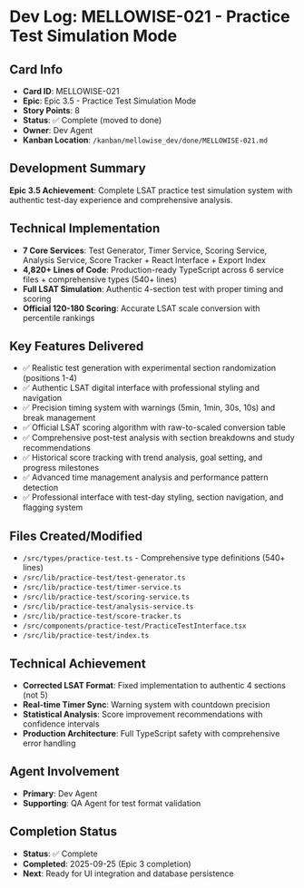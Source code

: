 # Dev Log: MELLOWISE-021 - Practice Test Simulation Mode

## Card Info
- **Card ID**: MELLOWISE-021
- **Epic**: Epic 3.5 - Practice Test Simulation Mode
- **Story Points**: 8
- **Status**: ✅ Complete (moved to done)
- **Owner**: Dev Agent
- **Kanban Location**: `/kanban/mellowise_dev/done/MELLOWISE-021.md`

## Development Summary
**Epic 3.5 Achievement**: Complete LSAT practice test simulation system with authentic test-day experience and comprehensive analysis.

## Technical Implementation
- **7 Core Services**: Test Generator, Timer Service, Scoring Service, Analysis Service, Score Tracker + React Interface + Export Index
- **4,820+ Lines of Code**: Production-ready TypeScript across 6 service files + comprehensive types (540+ lines)
- **Full LSAT Simulation**: Authentic 4-section test with proper timing and scoring
- **Official 120-180 Scoring**: Accurate LSAT scale conversion with percentile rankings

## Key Features Delivered
- ✅ Realistic test generation with experimental section randomization (positions 1-4)
- ✅ Authentic LSAT digital interface with professional styling and navigation
- ✅ Precision timing system with warnings (5min, 1min, 30s, 10s) and break management
- ✅ Official LSAT scoring algorithm with raw-to-scaled conversion table
- ✅ Comprehensive post-test analysis with section breakdowns and study recommendations
- ✅ Historical score tracking with trend analysis, goal setting, and progress milestones
- ✅ Advanced time management analysis and performance pattern detection
- ✅ Professional interface with test-day styling, section navigation, and flagging system

## Files Created/Modified
- `/src/types/practice-test.ts` - Comprehensive type definitions (540+ lines)
- `/src/lib/practice-test/test-generator.ts`
- `/src/lib/practice-test/timer-service.ts`
- `/src/lib/practice-test/scoring-service.ts`
- `/src/lib/practice-test/analysis-service.ts`
- `/src/lib/practice-test/score-tracker.ts`
- `/src/components/practice-test/PracticeTestInterface.tsx`
- `/src/lib/practice-test/index.ts`

## Technical Achievement
- **Corrected LSAT Format**: Fixed implementation to authentic 4 sections (not 5)
- **Real-time Timer Sync**: Warning system with countdown precision
- **Statistical Analysis**: Score improvement recommendations with confidence intervals
- **Production Architecture**: Full TypeScript safety with comprehensive error handling

## Agent Involvement
- **Primary**: Dev Agent
- **Supporting**: QA Agent for test format validation

## Completion Status
- **Status**: ✅ Complete
- **Completed**: 2025-09-25 (Epic 3 completion)
- **Next**: Ready for UI integration and database persistence